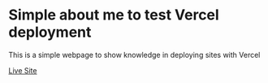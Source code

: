# Simple about me to test Vercel deployment

This is a simple webpage to show knowledge in deploying sites with Vercel

[Live Site](https://lab-41-k5xyxxgzh-taylorwhite21.vercel.app)
